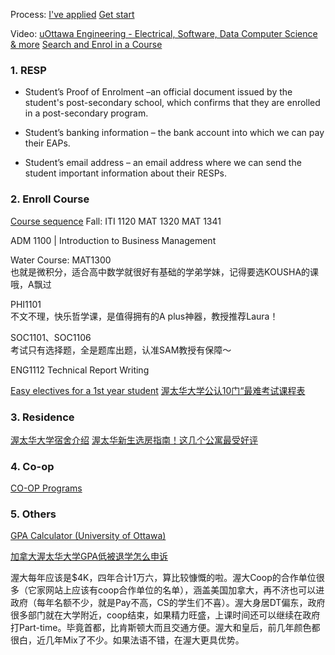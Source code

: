 Process:
[I've applied](https://www.uottawa.ca/study/undergraduate-studies/applied)
[Get start](https://www.uottawa.ca/get-started/)


Video:
[uOttawa Engineering - Electrical, Software, Data Computer Science & more](https://www.youtube.com/watch?v=Bn7_fHcAiD4)
[Search and Enrol in a Course](https://www.youtube.com/watch?v=v28eTBj7mT8)

### 1. RESP
- Student’s Proof of Enrolment –an official document issued by the student's post-secondary school, which confirms that they are enrolled in a post-secondary program.​
    
- Student’s banking information – the bank account into which we can pay their EAPs.​
    
- Student’s email address – an email address where we can send the student important information about their RESPs.

### 2. Enroll Course
[Course sequence](https://www.uottawa.ca/faculty-engineering/undergraduate-studies/programs/computer-science/course-sequence)
Fall:
ITI 1120
MAT 1320 
MAT 1341

ADM 1100 | Introduction to Business Management

Water Course:
MAT1300  
也就是微积分，适合高中数学就很好有基础的学弟学妹，记得要选KOUSHA的课哦，A飘过

PHI1101  
不文不理，快乐哲学课，是值得拥有的A plus神器，教授推荐Laura！

SOC1101、SOC1106  
考试只有选择题，全是题库出题，认准SAM教授有保障～

ENG1112 Technical Report Writing

[Easy electives for a 1st year student](https://www.reddit.com/r/geegees/comments/rudauj/easy_electives_for_a_1st_year_student/)
[渥太华大学公认10门“最难考试课程表](https://liuxue.xdf.cn/blog/lijuan29/blog/2606152.shtml)

### 3. Residence
[渥太华大学宿舍介绍](http://xhslink.com/55nnHq)  [渥太华新生选房指南！这几个公寓最受好评](http://xhslink.com/UuUnHq)

### 4. Co-op
[CO-OP Programs](https://www.uottawa.ca/current-students/career-experiential-learning/coop/coop-programs/computer-science)

### 5. Others
[GPA Calculator (University of Ottawa)](https://gradecalc.info/ca/on/uottawa/gpa_calc.pl)

[加拿大渥太华大学GPA低被退学怎么申诉](http://xhslink.com/4T0xHq)


渥大每年应该是$4K，四年合计1万六，算比较慷慨的啦。渥大Coop的合作单位很多（它家网站上应该有coop合作单位的名单），涵盖美国加拿大，再不济也可以进政府（每年名额不少，就是Pay不高，CS的学生们不喜）。渥大身居DT偏东，政府很多部门就在大学附近，coop结束，如果精力旺盛，上课时间还可以继续在政府打Part-time。毕竟首都，比肯斯顿大而且交通方便。渥大和皇后，前几年颜色都很白，近几年Mix了不少。如果法语不错，在渥大更具优势。